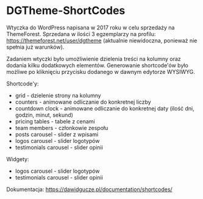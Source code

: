 # DGTheme-ShortCodes
Wtyczka do WordPress napisana w 2017 roku w celu sprzedaży na ThemeForest.
Sprzedana w ilości 3 egzemplarzy na profilu: https://themeforest.net/user/dgtheme (aktualnie niewidoczna, ponieważ nie spełnia już warunków).

Zadaniem wtyczki było umożliwienie dzielenia treści na kolumny oraz dodania kilku dodatkowych elementów. Generowanie shortcode'ów było możliwe po kliknięciu przycisku dodanego w dawnym edytorze WYSIWYG.

Shortcode'y:
- grid - dzielenie strony na kolumny
- counters - animowane odliczanie do konkretnej liczby
- countdown clock - animowane odliczanie do konkretnej daty (ilość dni, godzin, minut, sekund)
- pricing tables - tabele z cenami
- team members - członkowie zespołu
- posts carousel - slider z wpisami
- logos carousel - slider logotypów
- testimonials carousel - slider opinii

Widgety:
- logos carousel - slider logotypów
- testimonials carousel - slider opinii

Dokumentacja: https://dawidgucze.pl/documentation/shortcodes/
